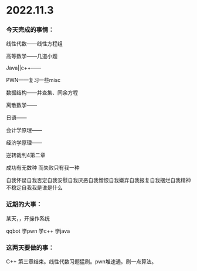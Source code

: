 # 2022.11.3

### 今天完成的事情：

线性代数——线性方程组

高等数学——几道小题

Java||c++——

PWN——复习一些misc

数据结构——并查集、同余方程

离散数学——

日语——

会计学原理——

经济学原理——

逆转裁判4第二章

成功有无数种 而失败只有我一种

自我怀疑自我否定自我安慰自我厌恶自我憎恨自我嫌弃自我报复自我摆烂自我精神不稳定自我我是谁是什么

### 近期的大事：

某天，，开操作系统

qqbot 学pwn 学c++ 学java

### 这两天要做的事：

C++ 第三章结束。线性代数习题猛刷。pwn堆速通。刷一点算法。

